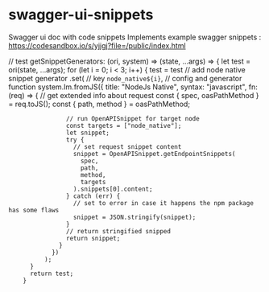 # swagger-ui-snippets
Swagger ui doc with code snippets
Implements example swagger snippets :
https://codesandbox.io/s/yjjgj?file=/public/index.html


// test
getSnippetGenerators: (ori, system) => (state, ...args) => {
          let test = ori(state, ...args);
          for (let i = 0; i < 3; i++) {
            test = test
              // add node native snippet generator
              .set(
                // key
                `node_native${i}`,
                // config and generator function
                system.Im.fromJS({
                  title: "NodeJs Native",
                  syntax: "javascript",
                  fn: (req) => {
                    // get extended info about request
                    const { spec, oasPathMethod } = req.toJS();
                    const { path, method } = oasPathMethod;

                    // run OpenAPISnippet for target node
                    const targets = ["node_native"];
                    let snippet;
                    try {
                      // set request snippet content
                      snippet = OpenAPISnippet.getEndpointSnippets(
                        spec,
                        path,
                        method,
                        targets
                      ).snippets[0].content;
                    } catch (err) {
                      // set to error in case it happens the npm package has some flaws
                      snippet = JSON.stringify(snippet);
                    }
                    // return stringified snipped
                    return snippet;
                  }
                })
              );
          }
          return test;
        }
